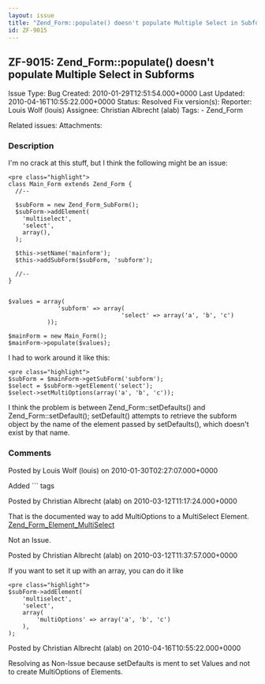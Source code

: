 ```yaml
---
layout: issue
title: "Zend_Form::populate() doesn't populate Multiple Select in Subforms"
id: ZF-9015
---
```


ZF-9015: Zend\_Form::populate() doesn't populate Multiple Select in Subforms
----------------------------------------------------------------------------

 Issue Type: Bug Created: 2010-01-29T12:51:54.000+0000 Last Updated: 2010-04-16T10:55:22.000+0000 Status: Resolved Fix version(s): 
 Reporter:  Louis Wolf (louis)  Assignee:  Christian Albrecht (alab)  Tags: - Zend\_Form
 
 Related issues: 
 Attachments: 
### Description

I'm no crack at this stuff, but I think the following might be an issue:

 
    <pre class="highlight">
    class Main_Form extends Zend_Form {
      //--  
    
      $subForm = new Zend_Form_SubForm();
      $subForm->addElement(
        'multiselect',
        'select',
        array(),
      );
    
      $this->setName('mainform');
      $this->addSubForm($subForm, 'subform');
    
      //--  
    }
    
    
    $values = array(
                  'subform' => array(
                                    'select' => array('a', 'b', 'c')
               ));
    
    $mainForm = new Main_Form();
    $mainForm->populate($values);


I had to work around it like this:

 
    <pre class="highlight">
    $subForm = $mainForm->getSubForm('subform');
    $select = $subForm->getElement('select');
    $select->setMultiOptions(array('a', 'b', 'c'));


I think the problem is between Zend\_Form::setDefaults() and Zend\_Form::setDefault(); setDefault() attempts to retrieve the subform object by the name of the element passed by setDefaults(), which doesn't exist by that name.

 

 

### Comments

Posted by Louis Wolf (louis) on 2010-01-30T02:27:07.000+0000

Added ``` tags

 

 

Posted by Christian Albrecht (alab) on 2010-03-12T11:17:24.000+0000

That is the documented way to add MultiOptions to a MultiSelect Element. [Zend\_Form\_Element\_MultiSelect](http://framework.zend.com/manual/1.10/en/zend.form.standardElements.html#zend.form.standardElements.multiselect)

Not an Issue.

 

 

Posted by Christian Albrecht (alab) on 2010-03-12T11:37:57.000+0000

If you want to set it up with an array, you can do it like

 
    <pre class="highlight">
    $subForm->addElement(
        'multiselect',
        'select',
        array(
            'multiOptions' => array('a', 'b', 'c')
        ),
    );


 

 

Posted by Christian Albrecht (alab) on 2010-04-16T10:55:22.000+0000

Resolving as Non-Issue because setDefaults is ment to set Values and not to create MultiOptions of Elements.

 

 